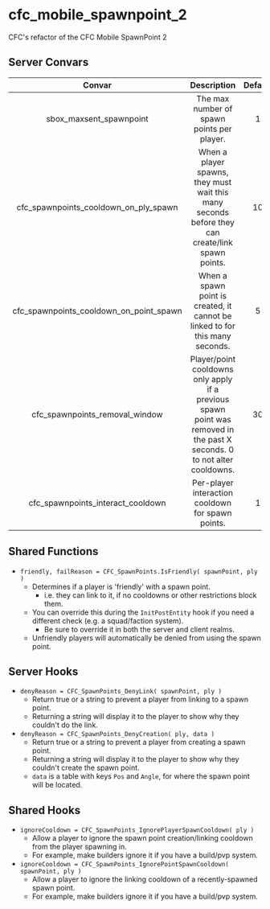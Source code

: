 # cfc_mobile_spawnpoint_2
CFC's refactor of the CFC Mobile SpawnPoint 2 


## Server Convars

| Convar | Description | Default |
| :---: | :---: | :---: |
| sbox_maxsent_spawnpoint | The max number of spawn points per player. | 1 |
| cfc_spawnpoints_cooldown_on_ply_spawn | When a player spawns, they must wait this many seconds before they can create/link spawn points. | 10 |
| cfc_spawnpoints_cooldown_on_point_spawn | When a spawn point is created, it cannot be linked to for this many seconds. | 5 |
| cfc_spawnpoints_removal_window | Player/point cooldowns only apply if a previous spawn point was removed in the past X seconds. 0 to not alter cooldowns. | 30 |
| cfc_spawnpoints_interact_cooldown | Per-player interaction cooldown for spawn points. | 1 |


## Shared Functions

- `friendly, failReason = CFC_SpawnPoints.IsFriendly( spawnPoint, ply )`
  - Determines if a player is 'friendly' with a spawn point.
    - i.e. they can link to it, if no cooldowns or other restrictions block them.
  - You can override this during the `InitPostEntity` hook if you need a different check (e.g. a squad/faction system).
    - Be sure to override it in both the server and client realms.
  - Unfriendly players will automatically be denied from using the spawn point.


## Server Hooks

- `denyReason = CFC_SpawnPoints_DenyLink( spawnPoint, ply )`
  - Return true or a string to prevent a player from linking to a spawn point.
  - Returning a string will display it to the player to show why they couldn't do the link.
- `denyReason = CFC_SpawnPoints_DenyCreation( ply, data )`
  - Return true or a string to prevent a player from creating a spawn point.
  - Returning a string will display it to the player to show why they couldn't create the spawn point.
  - `data` is a table with keys `Pos` and `Angle`, for where the spawn point will be located.


## Shared Hooks

- `ignoreCooldown = CFC_SpawnPoints_IgnorePlayerSpawnCooldown( ply )`
  - Allow a player to ignore the spawn point creation/linking cooldown from the player spawning in.
  - For example, make builders ignore it if you have a build/pvp system.
- `ignoreCooldown = CFC_SpawnPoints_IgnorePointSpawnCooldown( spawnPoint, ply )`
  - Allow a player to ignore the linking cooldown of a recently-spawned spawn point.
  - For example, make builders ignore it if you have a build/pvp system.
